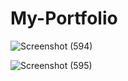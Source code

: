 # My-Portfolio
![Screenshot (594)](https://github.com/user-attachments/assets/aadc648d-6c3a-4c5c-a7b2-c2185da526d9)

![Screenshot (595)](https://github.com/user-attachments/assets/1642181d-81e0-4d67-babe-be547acb9fe9)

